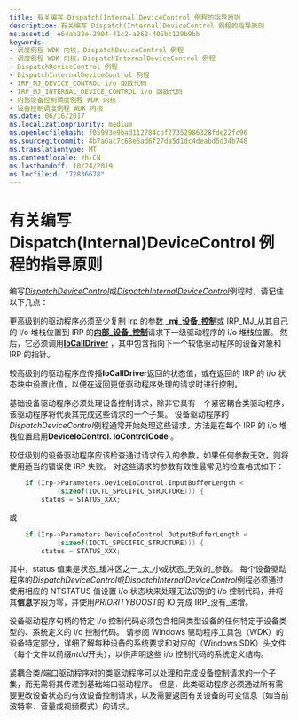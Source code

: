 ```yaml
---
title: 有关编写 Dispatch(Internal)DeviceControl 例程的指导原则
description: 有关编写 Dispatch(Internal)DeviceControl 例程的指导原则
ms.assetid: e64ab28e-2904-41c2-a262-405bc129b9bb
keywords:
- 调度例程 WDK 内核，DispatchDeviceControl 例程
- 调度例程 WDK 内核，DispatchInternalDeviceControl 例程
- DispatchDeviceControl 例程
- DispatchInternalDeviceControl 例程
- IRP_MJ_DEVICE_CONTROL i/o 函数代码
- IRP_MJ_INTERNAL_DEVICE_CONTROL i/o 函数代码
- 内部设备控制调度例程 WDK 内核
- 设备控制调度例程 WDK 内核
ms.date: 06/16/2017
ms.localizationpriority: medium
ms.openlocfilehash: f05993e9bad112784cbf27352986328fde22fc96
ms.sourcegitcommit: 4b7a6ac7c68e6ad6f27da5d1dc4deabd5d34b748
ms.translationtype: MT
ms.contentlocale: zh-CN
ms.lasthandoff: 10/24/2019
ms.locfileid: "72836678"
---
```

# <a name="guidelines-for-writing-dispatchinternaldevicecontrol-routines"></a>有关编写 Dispatch(Internal)DeviceControl 例程的指导原则





编写[*DispatchDeviceControl*](https://docs.microsoft.com/windows-hardware/drivers/ddi/wdm/nc-wdm-driver_dispatch)或[*DispatchInternalDeviceControl*](https://docs.microsoft.com/windows-hardware/drivers/ddi/wdm/nc-wdm-driver_dispatch)例程时，请记住以下几点：

更高级别的驱动程序必须至少复制 Irp 的参数[ **\_mj\_设备\_控制**](https://docs.microsoft.com/windows-hardware/drivers/kernel/irp-mj-device-control)或 IRP\_MJ\_从其自己的 i/o 堆栈位置到 IRP 的[**内部\_设备\_控制**](https://docs.microsoft.com/windows-hardware/drivers/kernel/irp-mj-internal-device-control)请求下一级驱动程序的 i/o 堆栈位置。 然后，它必须调用[**IoCallDriver**](https://docs.microsoft.com/windows-hardware/drivers/ddi/wdm/nf-wdm-iocalldriver) ，其中包含指向下一个较低驱动程序的设备对象和 IRP 的指针。

较高级别的驱动程序应传播**IoCallDriver**返回的状态值，或在返回的 IRP 的 i/o 状态块中设置此值，以便在返回更低驱动程序处理的请求时进行控制。

基础设备驱动程序必须处理设备控制请求，除非它具有一个紧密耦合类驱动程序，该驱动程序将代表其完成这些请求的一个子集。 设备驱动程序的*DispatchDeviceControl*例程通常开始处理这些请求，方法是在每个 IRP 的 i/o 堆栈位置启用**DeviceIoControl. IoControlCode** 。

较低级别的设备驱动程序应该检查通过请求传入的参数，如果任何参数无效，则将使用适当的错误使 IRP 失败。 对这些请求的参数有效性最常见的检查格式如下：

```cpp
    if (Irp->Parameters.DeviceIoControl.InputBufferLength < 
            (sizeof(IOCTL_SPECIFIC_STRUCTURE))) { 
        status = STATUS_XXX;
```

或
```cpp
    if (Irp->Parameters.DeviceIoControl.OutputBufferLength < 
            (sizeof(IOCTL_SPECIFIC_STRUCTURE))) { 
        status = STATUS_XXX; 
```

其中，status 值集是状态\_缓冲区之一\_太\_小或状态\_无效的\_参数。
每个设备驱动程序的*DispatchDeviceControl*或*DispatchInternalDeviceControl*例程必须通过使用相应的 NTSTATUS 值设置 i/o 状态块来处理无法识别的 i/o 控制代码，并将其**信息**字段为零，并使用*PRIORITYBOOST*的 IO 完成 IRP\_没有\_递增。

设备驱动程序句柄的特定 i/o 控制代码必须包含相同类型设备的任何特定于设备类型的、系统定义的 i/o 控制代码。 请参阅 Windows 驱动程序工具包（WDK）的设备特定部分，详细了解每种设备的系统要求和对应的（Windows SDK）头文件（每个文件以前缀*ntdd*开头），以供声明这些 i/o 控制代码的系统定义结构。

紧耦合类/端口驱动程序对的类驱动程序可以处理和完成设备控制请求的一个子集，而无需将其传递到基础端口驱动程序。 但是，此类驱动程序必须通过所有需要更改设备状态的有效设备控制请求，以及需要返回有关设备的可变信息（如当前波特率、音量或视频模式）的请求。

 

 




